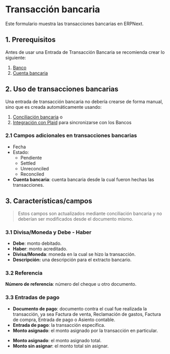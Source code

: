 <!-- add-breadcrumbs -->
# Transacción bancaria

Este formulario muestra las transacciones bancarias en ERPNext. 

## 1. Prerequisitos
Antes de usar una Entrada de Transacción Bancaria se recomienda crear lo siguiente:

1. [Banco](/docs/user/manual/es/accounts/bank)
1. [Cuenta bancaria](/docs/user/manual/es/accounts/bank-account)

## 2. Uso de transacciones bancarias
Una entrada de transacción bancaria no debería crearse de forma manual, sino que es creada automáticamente usando:

1. [Conciliación bancaria](/docs/user/manual/es/accounts/bank-reconciliation)
    o
1. [Integración con Plaid](/docs/user/manual/en/erpnext_integration/plaid_integration) para sincronizarse con los Bancos

### 2.1 Campos adicionales en transacciones bancarias

* Fecha
* Estado:
    * Pendiente
    * Settled
    * Unreconciled
    * Reconciled
* **Cuenta bancaria**: cuenta bancaria desde la cual fueron hechas las transacciones.

## 3. Características/campos 

> Estos campos son actualizados mediante conciliación bancaria y no deberían ser modificados desde el documento mismo.

### 3.1 Divisa/Moneda y Debe - Haber

* **Debe**: monto debitado.
* **Haber**: monto acreditado.
* **Divisa/Moneda**: moneda en la cual se hizo la transacción.
* **Descripción:** una descripción para el extracto bancario.

### 3.2 Referencia

**Número de referencia**: número del cheque u otro documento.

### 3.3 Entradas de pago

* **Documento de pago**: documento contra el cual fue realizada la transacción, ya sea Factura de venta, Reclamación de gastos, Factura de compra, Entrada de pago o Asiento contable.
* **Entrada de pago**: la transacción específica. 
* **Monto asignado**: el monto asignado por la transacción en particular.


- **Monto asignado**: el monto asignado total.
- **Monto sin asignar**: el monto total sin asignar.
